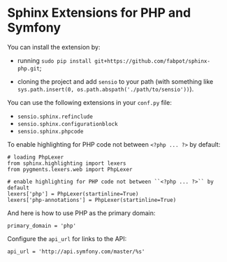 Sphinx Extensions for PHP and Symfony
=====================================

You can install the extension by:

 * running `sudo pip install git+https://github.com/fabpot/sphinx-php.git`;

 * cloning the project and add `sensio` to your path (with something like
   `sys.path.insert(0, os.path.abspath('./path/to/sensio'))`).

You can use the following extensions in your `conf.py` file:

 * `sensio.sphinx.refinclude`
 * `sensio.sphinx.configurationblock`
 * `sensio.sphinx.phpcode`

To enable highlighting for PHP code not between `<?php ... ?>` by default:

    # loading PhpLexer
    from sphinx.highlighting import lexers
    from pygments.lexers.web import PhpLexer
    
    # enable highlighting for PHP code not between ``<?php ... ?>`` by default
    lexers['php'] = PhpLexer(startinline=True)
    lexers['php-annotations'] = PhpLexer(startinline=True)

And here is how to use PHP as the primary domain:

    primary_domain = 'php'

Configure the `api_url` for links to the API:

    api_url = 'http://api.symfony.com/master/%s'

